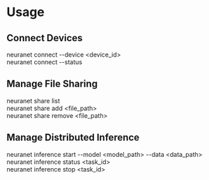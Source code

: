 # Usage

## Connect Devices

neuranet connect --device <device_id>  
neuranet connect --status  

## Manage File Sharing

neuranet share list  
neuranet share add <file_path>  
neuranet share remove <file_path>  

## Manage Distributed Inference

neuranet inference start --model <model_path> --data <data_path>  
neuranet inference status <task_id>  
neuranet inference stop <task_id>  



